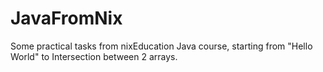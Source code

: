 # JavaFromNix
Some practical tasks from nixEducation Java course, starting from "Hello World" to Intersection between 2 arrays.
